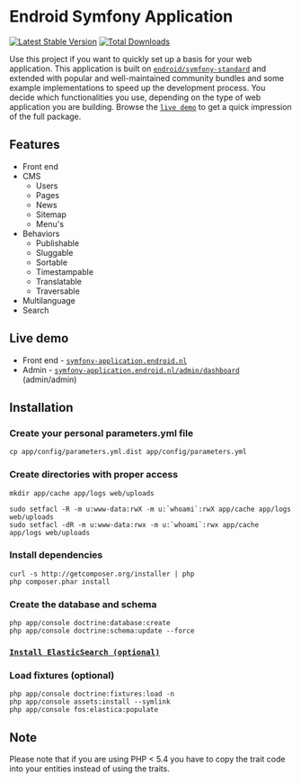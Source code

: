# Endroid Symfony Application

[![Latest Stable Version](https://poser.pugx.org/endroid/symfony-application/v/stable.png)](https://packagist.org/packages/endroid/symfony-application)
[![Total Downloads](https://poser.pugx.org/endroid/symfony-application/downloads.png)](https://packagist.org/packages/endroid/symfony-application)

Use this project if you want to quickly set up a basis for your web application. This application
is built on [`endroid/symfony-standard`](https://github.com/symfony/symfony-standard) and extended
with popular and well-maintained community bundles and some example implementations to speed up the
development process. You decide which functionalities you use, depending on the type of web
application you are building. Browse the [`live demo`](http://symfony-application.endroid.nl/) to
get a quick impression of the full package.

## Features

  * Front end
  * CMS
    * Users
    * Pages
    * News
    * Sitemap
    * Menu's
  * Behaviors
    * Publishable
    * Sluggable
    * Sortable
    * Timestampable
    * Translatable
    * Traversable
  * Multilanguage
  * Search

## Live demo

  * Front end - [`symfony-application.endroid.nl`](http://symfony-application.endroid.nl/)
  * Admin - [`symfony-application.endroid.nl/admin/dashboard`](http://symfony-application.endroid.nl/admin/dashboard) (admin/admin)

## Installation

### Create your personal parameters.yml file

    cp app/config/parameters.yml.dist app/config/parameters.yml

### Create directories with proper access

    mkdir app/cache app/logs web/uploads

    sudo setfacl -R -m u:www-data:rwX -m u:`whoami`:rwX app/cache app/logs web/uploads
    sudo setfacl -dR -m u:www-data:rwx -m u:`whoami`:rwx app/cache app/logs web/uploads

### Install dependencies

    curl -s http://getcomposer.org/installer | php
    php composer.phar install

### Create the database and schema

    php app/console doctrine:database:create
    php app/console doctrine:schema:update --force

### [`Install ElasticSearch (optional)`](http://www.elasticsearch.org/guide/reference/setup/installation/)

### Load fixtures (optional)

    php app/console doctrine:fixtures:load -n
    php app/console assets:install --symlink
    php app/console fos:elastica:populate

## Note

Please note that if you are using PHP < 5.4 you have to copy the trait code into your entities
instead of using the traits.